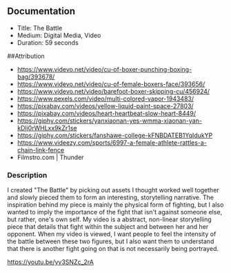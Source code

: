 ## Documentation
* Title: The Battle
* Medium: Digital Media, Video 
* Duration: 59 seconds 

##Attribution
* https://www.videvo.net/video/cu-of-boxer-punching-boxing-bag/393678/
* https://www.videvo.net/video/cu-of-female-boxers-face/393656/
* https://www.videvo.net/video/barefoot-boxer-skipping-cu/456924/
* https://www.pexels.com/video/multi-colored-vapor-1943483/
* https://pixabay.com/videos/yellow-liquid-paint-space-27803/
* https://pixabay.com/videos/heart-heartbeat-slow-heart-8449/
* https://giphy.com/stickers/yanxiaonan-yes-wmma-xiaonan-yan-kDli0rWHLxx9kZr1se
* https://giphy.com/stickers/fanshawe-college-kFNBDATEB1YqIdukYP
* https://www.videezy.com/sports/6997-a-female-athlete-rattles-a-chain-link-fence
* Filmstro.com | Thunder

### Description
I created "The Battle" by picking out assets I thought worked well together and slowly pieced them to form an interesting, storytelling narrative.
The inspiration behind my piece is mainly the physical form of fighting, but I also wanted to imply the importance of the fight that isn't against someone else, 
but rather, one's own self. My video is a abstract, non-linear storytelling piece that details that fight within the subject and between her and her opponent. 
When my video is viewed, I want people to feel the intensity of the battle between these two figures, but I also want them to understand 
that there is another fight going on that is not necessarily being portrayed. 

https://youtu.be/yv3SNZc_2rA
